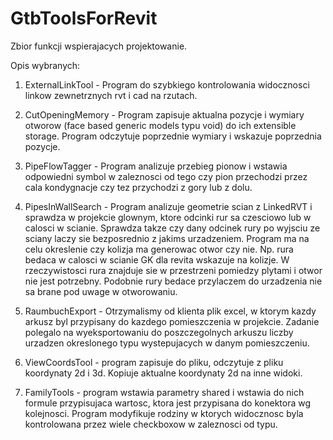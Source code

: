 # GtbToolsForRevit

Zbior funkcji wspierajacych projektowanie.

Opis wybranych:

1. ExternalLinkTool -
Program do szybkiego kontrolowania widocznosci linkow zewnetrznych rvt i cad na rzutach.

2. CutOpeningMemory -
Program zapisuje aktualna pozycje i wymiary otworow (face based generic models typu void) do ich extensible storage.
Program odczytuje poprzednie wymiary i wskazuje poprzednia pozycje.

3. PipeFlowTagger -
Program analizuje przebieg pionow i wstawia odpowiedni symbol w zaleznosci od tego czy pion przechodzi przez cala kondygnacje czy tez przychodzi z gory lub z dolu.

4. PipesInWallSearch -
Program analizuje geometrie scian 
z LinkedRVT i sprawdza w projekcie glownym,
ktore odcinki 
rur sa czesciowo lub w calosci w scianie. 
Sprawdza takze czy dany odcinek rury po 
wyjsciu ze sciany laczy sie bezposrednio 
z jakims urzadzeniem. Program ma na celu 
okreslenie czy kolizja ma generowac otwor 
czy nie. Np. rura bedaca w calosci
w scianie GK dla revita wskazuje na kolizje.
W rzeczywistosci rura znajduje sie w przestrzeni
pomiedzy plytami i otwor nie jest potrzebny.
Podobnie rury bedace przylaczem do urzadzenia nie sa brane
pod uwage w otworowaniu.

5. RaumbuchExport -
Otrzymalismy od klienta plik excel, w ktorym kazdy arkusz byl przypisany do kazdego pomieszczenia w projekcie.
Zadanie polegalo na wyeksportowaniu do poszczegolnych arkuszu liczby urzadzen okreslonego typu wystepujacych w danym pomieszczeniu.

6. ViewCoordsTool - program zapisuje do pliku, odczytuje z pliku koordynaty 2d i 3d. Kopiuje aktualne koordynaty 2d na inne widoki.

7. FamilyTools - program wstawia parametry shared i wstawia do nich formule przypisujaca wartosc, ktora jest przypisana do konektora wg kolejnosci. Program modyfikuje rodziny w ktorych widocznosc byla kontrolowana przez wiele checkboxow w zaleznosci od typu.

